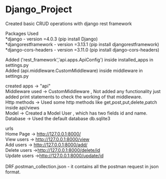 # Django_Project
Created basic CRUD operations with django rest framework <br />

Packages Used <br />
  *django               - version =4.0.3   (pip install Django)<br />
  *djangorestframework  - version =3.13.1  (pip install djangorestframework) <br />
  *django-cors-headers  - version =3.11.0  (pip install django-cors-headers) <br />

Added ('rest_framework','api.apps.ApiConfig') inside installed_apps in settings.py<br />
Added (api.middleware.CustomMiddleware) inside middleware in settings.py<br />

created apps    -> "api"<br />
Middleware used -> CustomMiddleware , Not added any functionality just added print statements to check the working of that middleware.<br />
Http methods    -> Used some http methods like get,post,put,delete,patch inside api/views<br />
Model           -> Created a Model User , which has two fields id and name.<br />
Database        -> Used the default database db.sqlite3<br />

urls<br />
  Home Page ->  http://127.0.0.1:8000/ <br />
  View users -> http://127.0.0.1:8000/view <br />
  Add users  -> http://127.0.0.1:8000/add/ <br />
  Delete users ->http://127.0.0.1:8000/delete/id <br />
  Update users ->http://127.0.0.1:8000/update/id <br />
<br />
DRF.postman_collection.json - it contains all the postman request in json format.
